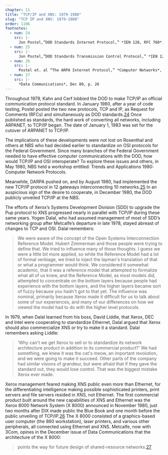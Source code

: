 ```yaml
---
chapter: 11
title: "TCP/IP and XNS: 1979-1980"
slug: "TCP IP and XNS: 1979-1980"
order: 1106
footnotes:
  - num: 24
    src: |-
      Jon Postel,”DOD Standards Internet Protocol,” *IEN 128, RFC 760*, USC/Information Sciences Institute, NTIS document number ADA079730, January 1980
  - num: 25
    src: |-
      Jon Postel,”DOD Standards Transmission Control Protocol,” *IEN 129, RFC 761*, USC/Information Sciences Institute, NTIS document number ADA082609, January 1980 
  - num: 26
    src: |-
      Postel et. al “The ARPA Internet Protocol,” *Computer Networks*, 1981 
  - num: 27
    src: |-
      *Data Communications*, Dec 80, p. 26 
---
```


Throughout 1979, Kahn and Cerf lobbied the DOD to make TCP/IP an official communication protocol standard. In January 1980, after a year of code testing, Postel posted the two new protocols, TCP and IP, as Request for Comments (RFCs) and simultaneously as DOD standards.<a name="fnloc24" href="#fn24">24</a> Once published as standards, the hard work of converting all networks, including ARPANET, to TCP/IP began. The date of January 1, 1983 was set for the cutover of ARPANET to TCP/IP.

The implications of these developments were not lost on Rosenthal and others at NBS who had decided earlier to standardize on OSI protocols for the Federal Government. Since many branches of the Federal Government needed to have effective computer communications with the DOD, how would TCP/IP and OSI interoperate? To explore these issues and others, in May 1980, NBS held a workshop entitled: Trends and Applications 1980: Computer Network Protocols.

Meanwhile, DARPA pushed on, and by August 1980, had implemented the new TCP/IP protocol in 12 gateways interconnecting 10 networks.<a name="fnloc25" href="#fn25">25</a> In an auspicious sign of the desire to cooperate, in December 1980, the DOD publicly unveiled TCP/IP at the NBS.

The efforts of Xerox’s Systems Development Division (SDD) to upgrade the Pup protocol to XNS progressed nearly in parallel with TCP/IP during these same years. Yogen Dalal, who had assumed management of most of SDD’s networking group after Metcalfe’s departure in late 1978, stayed abreast of changes to TCP and OSI. Dalal remembers:

>We were aware of the concept of the Open Systems Interconnection Reference Model. Hubert Zimmerman and those people were trying to define that. We tried to influence many of those thoughts. I guess we were a little bit more applied, so while the Reference Model had a lot of formal verbiage, we tried to inject the layman's translation of that or what a programmer would think. We considered it somewhat academic, that it was a reference model that attempted to formalize what all of us knew, and the Reference Model, as most models did, attempted to concentrate on the bottom layers because people had experience with the bottom layers, and the higher layers became sort of fuzzy because you hadn't got to that yet. The influence was nominal, primarily because Xerox made it difficult for us to talk about some of our experiences, and many of our differences on how we viewed the model had to do with the higher level protocols.

In 1979, when Dalal learned from his boss, David Liddle, that Xerox, DEC and Intel were cooperating to standardize Ethernet, Dalal argued that Xerox should also commercialize XNS or try to make it a standard. Dalal remembers asking Liddle:

>'Why can't we get Xerox to sell or to standardize its network architecture product in addition to its commercial product?' We had something, we knew it was the cat's meow, an important revolution, and we were going to make it succeed. Other parts of the company had similar visions of grandeur, but were afraid that if they gave the standard out, they would lose control. That was the biggest mistake Xerox ever made.

Xerox management feared making XNS public even more than Ethernet, for the differentiating intelligence making possible sophisticated printers, print servers and file servers resided in XNS, not Ethernet. The first commercial product built around the new capabilities of XNS and Ethernet was the Xerox 8000 Network System (X 8000) announced in November 1980, just two months after DIX made public the Blue Book and one month before the public unveiling of TCP/IP.<a name="fnloc26" href="#fn26">26</a>  The X 8000 consisted of a graphics-based user computer (the 860 workstation), laser printers, and various other peripherals, all connected using Ethernet and XNS. Metcalfe, now with 3Com, opines in the December issue of Data Communications that the architecture of the X 8000:

>points the way for future design of shared-resource networks.<a name="fnloc27" href="#fn27">27</a>
